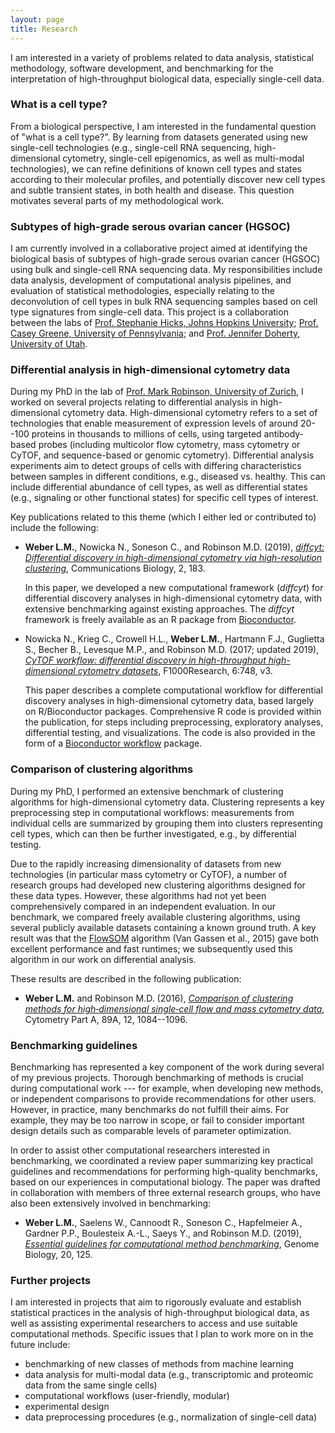```yaml
---
layout: page
title: Research
---
```



I am interested in a variety of problems related to data analysis, statistical methodology, software development, and benchmarking for the interpretation of high-throughput biological data, especially single-cell data.



### What is a cell type?

From a biological perspective, I am interested in the fundamental question of "what is a cell type?". By learning from datasets generated using new single-cell technologies (e.g., single-cell RNA sequencing, high-dimensional cytometry, single-cell epigenomics, as well as multi-modal technologies), we can refine definitions of known cell types and states according to their molecular profiles, and potentially discover new cell types and subtle transient states, in both health and disease. This question motivates several parts of my methodological work.



### Subtypes of high-grade serous ovarian cancer (HGSOC)

I am currently involved in a collaborative project aimed at identifying the biological basis of subtypes of high-grade serous ovarian cancer (HGSOC) using bulk and single-cell RNA sequencing data. My responsibilities include data analysis, development of computational analysis pipelines, and evaluation of statistical methodologies, especially relating to the deconvolution of cell types in bulk RNA sequencing samples based on cell type signatures from single-cell data. This project is a collaboration between the labs of [Prof. Stephanie Hicks, Johns Hopkins University](https://www.stephaniehicks.com/); [Prof. Casey Greene, University of Pennsylvania](http://www.greenelab.com/); and [Prof. Jennifer Doherty, University of Utah](https://uofuhealth.utah.edu/huntsman/labs/doherty/).



### Differential analysis in high-dimensional cytometry data

During my PhD in the lab of [Prof. Mark Robinson, University of Zurich](https://robinsonlabuzh.github.io/), I worked on several projects relating to differential analysis in high-dimensional cytometry data. High-dimensional cytometry refers to a set of technologies that enable measurement of expression levels of around 20--100 proteins in thousands to millions of cells, using targeted antibody-based probes (including multicolor flow cytometry, mass cytometry or CyTOF, and sequence-based or genomic cytometry). Differential analysis experiments aim to detect groups of cells with differing characteristics between samples in different conditions, e.g., diseased vs. healthy. This can include differential abundance of cell types, as well as differential states (e.g., signaling or other functional states) for specific cell types of interest.

Key publications related to this theme (which I either led or contributed to) include the following:

- **Weber L.M.**, Nowicka N., Soneson C., and Robinson M.D. (2019), [*diffcyt: Differential discovery in high-dimensional cytometry via high-resolution clustering*](https://www.nature.com/articles/s42003-019-0415-5), Communications Biology, 2, 183.

    In this paper, we developed a new computational framework (*diffcyt*) for differential discovery analyses in high-dimensional cytometry data, with extensive benchmarking against existing approaches. The *diffcyt* framework is freely available as an R package from [Bioconductor](http://bioconductor.org/packages/diffcyt).

- Nowicka N., Krieg C., Crowell H.L., **Weber L.M.**, Hartmann F.J., Guglietta S., Becher B., Levesque M.P., and Robinson M.D. (2017; updated 2019), [*CyTOF workflow: differential discovery in high-throughput high-dimensional cytometry datasets*](https://f1000research.com/articles/6-748), F1000Research, 6:748, v3.

    This paper describes a complete computational workflow for differential discovery analyses in high-dimensional cytometry data, based largely on R/Bioconductor packages. Comprehensive R code is provided within the publication, for steps including preprocessing, exploratory analyses, differential testing, and visualizations. The code is also provided in the form of a [Bioconductor workflow](https://bioconductor.org/packages/cytofWorkflow) package.



### Comparison of clustering algorithms

During my PhD, I performed an extensive benchmark of clustering algorithms for high-dimensional cytometry data. Clustering represents a key preprocessing step in computational workflows: measurements from individual cells are summarized by grouping them into clusters representing cell types, which can then be further investigated, e.g., by differential testing.

Due to the rapidly increasing dimensionality of datasets from new technologies (in particular mass cytometry or CyTOF), a number of research groups had developed new clustering algorithms designed for these data types. However, these algorithms had not yet been comprehensively compared in an independent evaluation. In our benchmark, we compared freely available clustering algorithms, using several publicly available datasets containing a known ground truth. A key result was that the [FlowSOM](https://bioconductor.org/packages/FlowSOM) algorithm (Van Gassen et al., 2015) gave both excellent performance and fast runtimes; we subsequently used this algorithm in our work on differential analysis.

These results are described in the following publication:

- **Weber L.M.** and Robinson M.D. (2016), [*Comparison of clustering methods for high‐dimensional single‐cell flow and mass cytometry data*](https://onlinelibrary.wiley.com/doi/full/10.1002/cyto.a.23030), Cytometry Part A, 89A, 12, 1084--1096.



### Benchmarking guidelines

Benchmarking has represented a key component of the work during several of my previous projects. Thorough benchmarking of methods is crucial during computational work --- for example, when developing new methods, or independent comparisons to provide recommendations for other users. However, in practice, many benchmarks do not fulfill their aims. For example, they may be too narrow in scope, or fail to consider important design details such as comparable levels of parameter optimization.

In order to assist other computational researchers interested in benchmarking, we coordinated a review paper summarizing key practical guidelines and recommendations for performing high-quality benchmarks, based on our experiences in computational biology. The paper was drafted in collaboration with members of three external research groups, who have also been extensively involved in benchmarking:

- **Weber L.M.**, Saelens W., Cannoodt R., Soneson C., Hapfelmeier A., Gardner P.P., Boulesteix A.-L., Saeys Y., and Robinson M.D. (2019), [*Essential guidelines for computational method benchmarking*](https://genomebiology.biomedcentral.com/articles/10.1186/s13059-019-1738-8), Genome Biology, 20, 125.



### Further projects

I am interested in projects that aim to rigorously evaluate and establish statistical practices in the analysis of high-throughput biological data, as well as assisting experimental researchers to access and use suitable computational methods. Specific issues that I plan to work more on in the future include:

- benchmarking of new classes of methods from machine learning
- data analysis for multi-modal data (e.g., transcriptomic and proteomic data from the same single cells)
- computational workflows (user-friendly, modular)
- experimental design
- data preprocessing procedures (e.g., normalization of single-cell data)



<!--

note: to add links to other pages: [Publications](pages/publications.html)

-->


